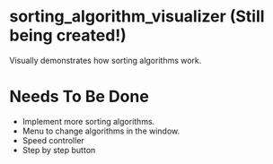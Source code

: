 # sorting_algorithm_visualizer (Still being created!)
Visually demonstrates how sorting algorithms work.

# Needs To Be Done
- Implement more sorting algorithms.
- Menu to change algorithms in the window.
- Speed controller
- Step by step button
